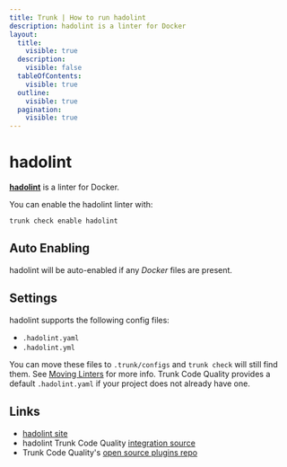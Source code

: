```yaml
---
title: Trunk | How to run hadolint
description: hadolint is a linter for Docker
layout:
  title:
    visible: true
  description:
    visible: false
  tableOfContents:
    visible: true
  outline:
    visible: true
  pagination:
    visible: true
---
```


# hadolint

[**hadolint**](https://github.com/hadolint/hadolint#readme) is a linter for Docker.

You can enable the hadolint linter with:

```shell
trunk check enable hadolint
```

## Auto Enabling

hadolint will be auto-enabled if any _Docker_ files are present.

## Settings

hadolint supports the following config files:

* `.hadolint.yaml`
* `.hadolint.yml`

You can move these files to `.trunk/configs` and `trunk check` will still find them. See [Moving Linters](../configure-linters.md#moving-linters) for more info. Trunk Code Quality provides a default `.hadolint.yaml` if your project does not already have one.

## Links

* [hadolint site](https://github.com/hadolint/hadolint#readme)
* hadolint Trunk Code Quality [integration source](https://github.com/trunk-io/plugins/tree/main/linters/hadolint)
* Trunk Code Quality's [open source plugins repo](https://github.com/trunk-io/plugins/tree/main)
